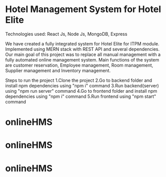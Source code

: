 # Hotel Management System for Hotel Elite

Technologies used: React Js, Node Js, MongoDB, Express

We have created a fully integrated system for Hotel Elite for ITPM module. Implemented using MERN stack with REST API and several dependencies. Our main goal of this project was to replace all manual management with a fully automated online management system. Main functions of the system are customer reservation, Employee management, Room management, Supplier management and Inventory management.

Steps to run the project
1.Clone the  project
2.Go to backend folder and install npm dependencies using "npm i" command
3.Run backend(server) using "npm run server" command
4.Go to frontend folder and install npm dependencies using "npm i" command
5.Run frontend using "npm start" command
# onlineHMS
# onlineHMS
# onlineHMS
